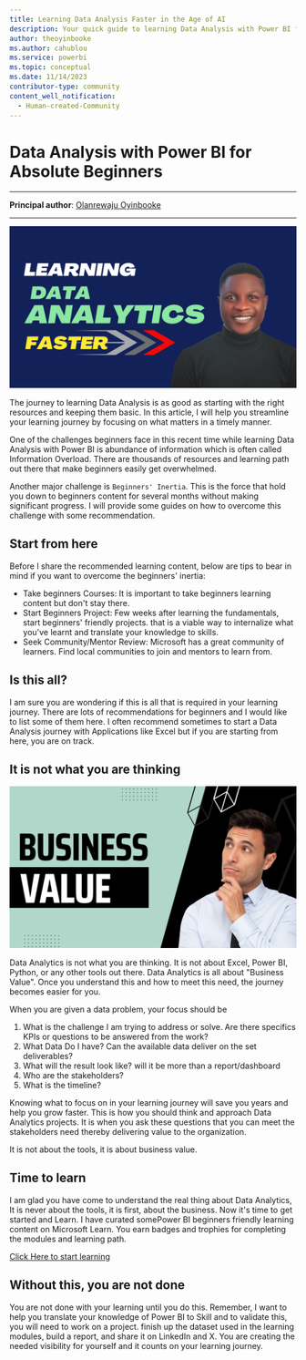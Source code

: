 ```yaml
---
title: Learning Data Analysis Faster in the Age of AI 
description: Your quick guide to learning Data Analysis with Power BI faster and better.
author: theoyinbooke 
ms.author: cahublou 
ms.service: powerbi 
ms.topic: conceptual
ms.date: 11/14/2023 
contributor-type: community
content_well_notification: 
  - Human-created-Community
---
```


# Data Analysis with Power BI for Absolute Beginners

---

**Principal author**: [Olanrewaju Oyinbooke](/users/theoyinbooke)

---

![Image banner of Learn Data Analytics Faster Design](media/tips-to-learn-data-analysis-faster/learn-data-analytics-faster.png)

The journey to learning Data Analysis is as good as starting with the right resources and keeping them basic. In this article, I will help you streamline your learning journey by focusing on what matters in a timely manner.

One of the challenges beginners face in this recent time while learning Data Analysis with Power BI is abundance of information which is often called Information Overload. There are thousands of resources and learning path out there that make beginners easily get overwhelmed. 

Another major challenge is `Beginners' Inertia`. This is the force that hold you down to beginners content for several months without making significant progress. I will provide some guides on how to overcome this challenge with some recommendation.

## Start from here

Before I share the recommended learning content, below are tips to bear in mind if you want to overcome the beginners' inertia:
- Take beginners Courses: It is important to take beginners learning content but don't stay there.
- Start Beginners Project: Few weeks after learning the fundamentals, start beginners' friendly projects. that is a viable way to internalize what you've learnt and translate your knowledge to skills. 
- Seek Community/Mentor Review: Microsoft has a great community of learners. Find local communities to join and mentors to learn from.

## Is this all?
I am sure you are wondering if this is all that is required in your learning journey. There are lots of recommendations for beginners and I would like to list some of them here. I often recommend sometimes to start a Data Analysis journey with Applications like Excel but if you are starting from here, you are on track.


## It is not what you are thinking

![Image banner of Business Value Design](media/tips-to-learn-data-analysis-faster/about-business-value.png)

Data Analytics is not what you are thinking. It is not about Excel, Power BI, Python, or any other tools out there. Data Analytics is all about "Business Value". Once you understand this and how to meet this need, the journey becomes easier for you.

When you are given a data problem, your focus should be

1. What is the challenge I am trying to address or solve. Are there specifics KPIs or questions to be answered from the work?
2. What Data Do I have? Can the available data deliver on the set deliverables?
3. What will the result look like? will it be more than a report/dashboard
4. Who are the stakeholders?
5. What is the timeline?

Knowing what to focus on in your learning journey will save you years and help you grow faster. This is how you should think and approach Data Analytics projects. It is when you ask these questions that you can meet the stakeholders need thereby delivering value to the organization. 

It is not about the tools, it is about business value.

## Time to learn

I am glad you have come to understand the real thing about Data Analytics, It is never about the tools, it is first, about the business. Now it's time to get started and Learn. I have curated somePower BI beginners friendly learning content on Microsoft Learn. You earn badges and trophies for completing the modules and learning path.

[Click Here to start learning](/collections/60nmc8q70e561d)

## Without this, you are not done

You are not done with your learning until you do this. Remember, I want to help you translate your knowledge of Power BI to Skill and to validate this, you will need to work on a project. finish up the dataset used in the learning modules, build a report, and share it on LinkedIn and X. You are creating the needed visibility for yourself and it counts on your learning journey.
